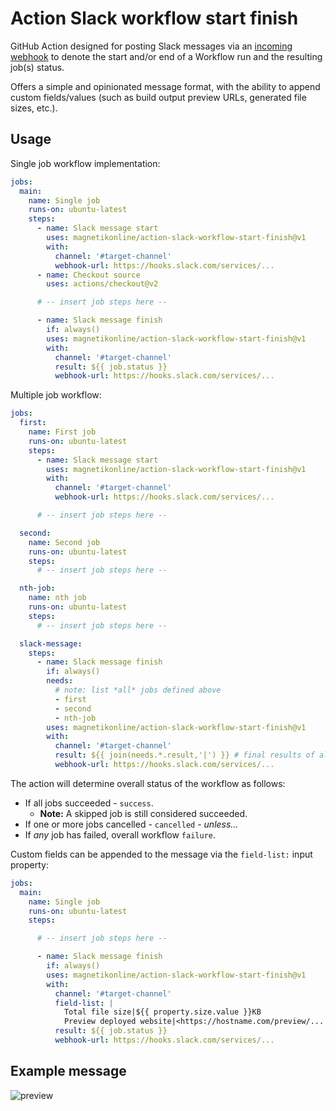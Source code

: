# Action Slack workflow start finish

GitHub Action designed for posting Slack messages via an [incoming webhook](https://api.slack.com/messaging/webhooks) to denote the start and/or end of a Workflow run and the resulting job(s) status.

Offers a simple and opinionated message format, with the ability to append custom fields/values (such as build output preview URLs, generated file sizes, etc.).

## Usage

Single job workflow implementation:

```yaml
jobs:
  main:
    name: Single job
    runs-on: ubuntu-latest
    steps:
      - name: Slack message start
        uses: magnetikonline/action-slack-workflow-start-finish@v1
        with:
          channel: '#target-channel'
          webhook-url: https://hooks.slack.com/services/...
      - name: Checkout source
        uses: actions/checkout@v2

      # -- insert job steps here --

      - name: Slack message finish
        if: always()
        uses: magnetikonline/action-slack-workflow-start-finish@v1
        with:
          channel: '#target-channel'
          result: ${{ job.status }}
          webhook-url: https://hooks.slack.com/services/...
```

Multiple job workflow:

```yaml
jobs:
  first:
    name: First job
    runs-on: ubuntu-latest
    steps:
      - name: Slack message start
        uses: magnetikonline/action-slack-workflow-start-finish@v1
        with:
          channel: '#target-channel'
          webhook-url: https://hooks.slack.com/services/...

      # -- insert job steps here --

  second:
    name: Second job
    runs-on: ubuntu-latest
    steps:
      # -- insert job steps here --

  nth-job:
    name: nth job
    runs-on: ubuntu-latest
    steps:
      # -- insert job steps here --

  slack-message:
    steps:
      - name: Slack message finish
        if: always()
        needs:
          # note: list *all* jobs defined above
          - first
          - second
          - nth-job
        uses: magnetikonline/action-slack-workflow-start-finish@v1
        with:
          channel: '#target-channel'
          result: ${{ join(needs.*.result,'|') }} # final results of all jobs
          webhook-url: https://hooks.slack.com/services/...
```

The action will determine overall status of the workflow as follows:

- If all jobs succeeded - `success`.
	- **Note:** A skipped job is still considered succeeded.
- If one or more jobs cancelled - `cancelled` - _unless..._
- If _any_ job has failed, overall workflow `failure`.

Custom fields can be appended to the message via the `field-list:` input property:

```yaml
jobs:
  main:
    name: Single job
    runs-on: ubuntu-latest
    steps:

      # -- insert job steps here --

      - name: Slack message finish
        if: always()
        uses: magnetikonline/action-slack-workflow-start-finish@v1
        with:
          channel: '#target-channel'
          field-list: |
            Total file size|${{ property.size.value }}KB
            Preview deployed website|<https://hostname.com/preview/...|Click here>
          result: ${{ job.status }}
          webhook-url: https://hooks.slack.com/services/...
```

## Example message

![preview](https://user-images.githubusercontent.com/1818757/133388692-fc2383a0-aa03-45d1-aca0-cea0a191d730.png)
